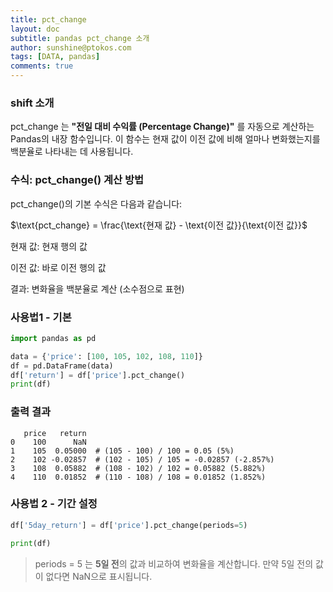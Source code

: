 ```yaml
---
title: pct_change
layout: doc
subtitle: pandas pct_change 소개
author: sunshine@ptokos.com
tags: [DATA, pandas]
comments: true
---
```


### shift 소개
pct_change 는 **"전일 대비 수익률 (Percentage Change)"** 를 자동으로 계산하는 Pandas의 내장 함수입니다.
이 함수는 현재 값이 이전 값에 비해 얼마나 변화했는지를 백분율로 나타내는 데 사용됩니다.

### 수식: pct_change() 계산 방법
pct_change()의 기본 수식은 다음과 같습니다:

$\text{pct_change} = \frac{\text{현재 값} - \text{이전 값}}{\text{이전 값}}$

현재 값: 현재 행의 값

이전 값: 바로 이전 행의 값

결과: 변화율을 백분율로 계산 (소수점으로 표현)

### 사용법1 - 기본
```python
import pandas as pd

data = {'price': [100, 105, 102, 108, 110]}
df = pd.DataFrame(data)
df['return'] = df['price'].pct_change()
print(df)
```

### 출력 결과
```
   price   return
0    100      NaN
1    105  0.05000  # (105 - 100) / 100 = 0.05 (5%)
2    102 -0.02857  # (102 - 105) / 105 = -0.02857 (-2.857%)
3    108  0.05882  # (108 - 102) / 102 = 0.05882 (5.882%)
4    110  0.01852  # (110 - 108) / 108 = 0.01852 (1.852%)
```

### 사용법 2 - 기간 설정
```python
df['5day_return'] = df['price'].pct_change(periods=5)

print(df)
```

> periods = 5 는 **5일 전**의 값과 비교하여 변화율을 계산합니다. 만약 5일 전의 값이 없다면 NaN으로 표시됩니다.

